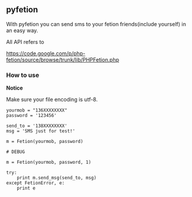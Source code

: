 ## pyfetion

With pyfetion you can send sms to your fetion friends(include yourself) in an easy way.

All API refers to 

https://code.google.com/p/php-fetion/source/browse/trunk/lib/PHPFetion.php

### How to use

**Notice**

Make sure your file encoding is utf-8.

```
yourmob = "136XXXXXXXX"
password = '123456'

send_to = '138XXXXXXXX'
msg = 'SMS just for test!'

m = Fetion(yourmob, password)

# DEBUG

m = Fetion(yourmob, password, 1)

try:
    print m.send_msg(send_to, msg)
except FetionError, e:
    print e
```
